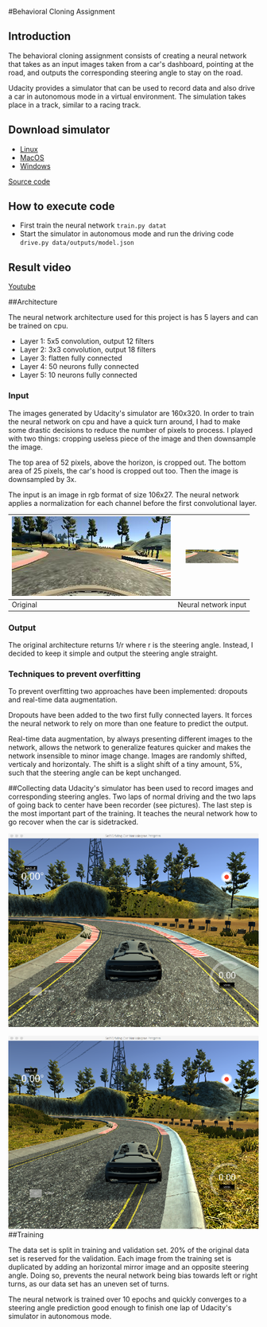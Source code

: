 #Behavioral Cloning Assignment

## Introduction

The behavioral cloning assignment consists of creating a neural network that takes as an input images taken from a car's dashboard, pointing at the road, and outputs the corresponding steering angle to stay on the road.

Udacity provides a simulator that can be used to record data and also drive a car in autonomous mode in a virtual environment. The simulation takes place in a track, similar to a racing track.

## Download simulator

* [Linux](https://d17h27t6h515a5.cloudfront.net/topher/2017/February/58ae46bb_linux-sim/linux-sim.zip)
* [MacOS](https://d17h27t6h515a5.cloudfront.net/topher/2017/February/58ae4594_mac-sim.app/mac-sim.app.zip)
* [Windows](https://d17h27t6h515a5.cloudfront.net/topher/2017/February/58ae4419_windows-sim/windows-sim.zip)

[Source code](https://github.com/udacity/self-driving-car-sim)

## How to execute code

* First train the neural network `train.py datat`
* Start the simulator in autonomous mode and run the driving code `drive.py data/outputs/model.json`

## Result video
[Youtube](https://www.youtube.com/watch?v=So5oz6gRuYQ)

##Architecture

The neural network architecture used for this project is has 5 layers and can be trained on cpu.

* Layer 1: 5x5 convolution, output 12 filters
* Layer 2: 3x3 convolution, output 18 filters
* Layer 3: flatten fully connected
* Layer 4: 50 neurons fully connected
* Layer 5: 10 neurons fully connected

### Input
The images generated by Udacity's simulator are 160x320. In order to train the neural network on cpu and have a quick turn around, I had to make some drastic decisions to reduce the number of pixels to process. I played with two things: cropping useless piece of the image and then downsample the image.

The top area of 52 pixels, above the horizon, is cropped out. The bottom area of 25 pixels, the car's hood is cropped out too. Then the image is downsampled by 3x.

The input is an image in rgb format of size 106x27. The neural network applies a normalization for each channel before the first convolutional layer.


|![Dashboard image](images/dashboard.jpg)|![Dashboard image](images/dashboard-input.jpg)|
|----------|--------|
|Original|Neural network input|

### Output
The original architecture returns 1/r where r is the steering angle. Instead, I decided to keep it simple and output the steering angle straight.


### Techniques to prevent overfitting
To prevent overfitting two approaches have been implemented: dropouts and real-time data augmentation. 

Dropouts have been added to the two first fully connected layers. It forces the neural network to rely on more than one feature to predict the output.

Real-time data augmentation, by always presenting different images to the network, allows the network to generalize features quicker and makes the network insensible to minor image change. Images are randomly shifted, verticaly and horizontaly. The shift is a slight shift of a tiny amount, 5%, such that the steering angle can be kept unchanged.

##Collecting data
Udacity's simulator has been used to record images and corresponding steering angles. Two laps of normal driving and the two laps of going back to center have been recorder (see pictures). The last step is the most important part of the training. It teaches the neural network how to go recover when the car is sidetracked.

![Dashboard image](images/training.png)

![Dashboard image](images/training-recover.png)
##Training

The data set is split in training and validation set. 20% of the original data set is reserved for the validation. Each image from the training set is duplicated by adding an horizontal mirror image and an opposite steering angle. Doing so, prevents the neural network being bias towards left or right turns, as our data set has an uneven set of turns.

The neural network is trained over 10 epochs and quickly converges to a steering angle prediction good enough to finish one lap of Udacity's simulator in autonomous mode.
